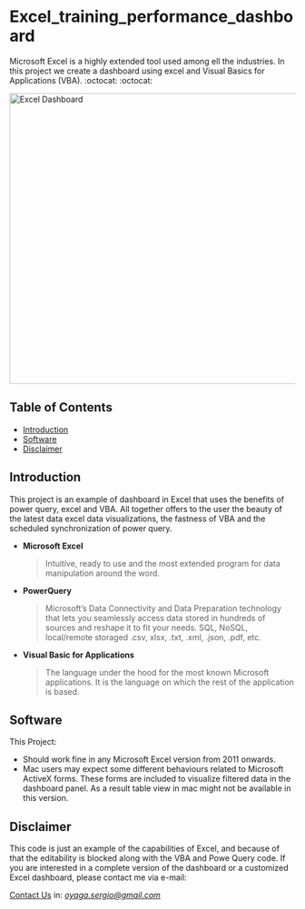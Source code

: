 # Excel_training_performance_dashboard
Microsoft Excel is a highly extended tool used among ell the industries. In this project we create a dashboard using 
excel and Visual Basics for Applications (VBA).  :octocat: :octocat:

<img src="https://github.com/SergioOyaga/Excel_training_performance_dashboard/blob/master/Data/Doc_images/Training_Performance_Dashboard_Employees-Excel-2022-07-18-20-06-54.gif" 
title="Excel Dashboard" alt="Excel Dashboard" width="1024" height="512" />

## Table of Contents

* [Introduction](#introduction)
* [Software](#software)
* [Disclaimer](#disclaimer)

## Introduction

This project is an example of dashboard in Excel that uses the benefits of power query, excel and VBA. 
All together offers to the user the beauty of the latest data excel data visualizations, the fastness of VBA and the 
scheduled synchronization of power query.


- **Microsoft Excel**

  > Intuitive, ready to use and the most extended program for data manipulation around the word.

- **PowerQuery**
  >  Microsoft’s Data Connectivity and Data Preparation technology that lets you seamlessly access data stored in 
hundreds of sources and reshape it to fit your needs. SQL, NoSQL, local/remote storaged .csv, xlsx, .txt, .xml, .json, .pdf, etc.

- **Visual Basic for Applications**
  > The language under the hood for the most known Microsoft applications. It is the language on which the rest of the 
application is based.


## Software
This Project:
- Should work fine in any Microsoft Excel version from 2011 onwards.
- Mac users may expect some different behaviours related to Microsoft ActiveX forms. These forms are included to 
visualize filtered data in the dashboard panel. As a result table view in mac might not be available in this version.

## Disclaimer
This code is just an example of the capabilities of Excel, and because of that the editability is blocked along with the 
VBA and Powe Query code. If you are interested in a complete version of the dashboard or a customized Excel dashboard, 
please contact me via e-mail:

[Contact Us](mailto:oyaga.sergio@gmail.com) in: [*oyaga.sergio@gmail.com*](mailto:oyaga.sergio@gmail.com)
